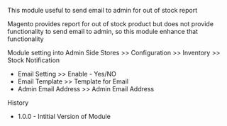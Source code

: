 This module useful to send email to admin for out of stock report

Magento provides report for out of stock product but does not provide functionality to send email to admin, so this module enhance that functionality

Module setting into Admin Side
Stores >> Configuration >> Inventory >> Stock Notification 

- Email Setting >> Enable - Yes/NO
- Email Template  >> Template for Email
- Admin Email Address  >> Admin Email Address 

History
- 1.0.0 - Intitial Version of Module
